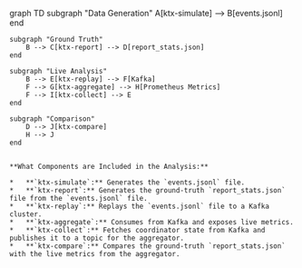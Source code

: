 graph TD
    subgraph "Data Generation"
        A[ktx-simulate] --> B[events.jsonl]
    end

    subgraph "Ground Truth"
        B --> C[ktx-report] --> D[report_stats.json]
    end

    subgraph "Live Analysis"
        B --> E[ktx-replay] --> F[Kafka]
        F --> G[ktx-aggregate] --> H[Prometheus Metrics]
        F --> I[ktx-collect] --> E
    end

    subgraph "Comparison"
        D --> J[ktx-compare]
        H --> J
    end
```

**What Components are Included in the Analysis:**

*   **`ktx-simulate`:** Generates the `events.jsonl` file.
*   **`ktx-report`:** Generates the ground-truth `report_stats.json` file from the `events.jsonl` file.
*   **`ktx-replay`:** Replays the `events.jsonl` file to a Kafka cluster.
*   **`ktx-aggregate`:** Consumes from Kafka and exposes live metrics.
*   **`ktx-collect`:** Fetches coordinator state from Kafka and publishes it to a topic for the aggregator.
*   **`ktx-compare`:** Compares the ground-truth `report_stats.json` with the live metrics from the aggregator.
